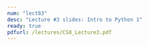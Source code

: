 ```yaml
---
num: "lect03"
desc: "Lecture #3 slides: Intro to Python 1"
ready: true
pdfurl: /lectures/CS8_Lecture3.pdf
---
```


